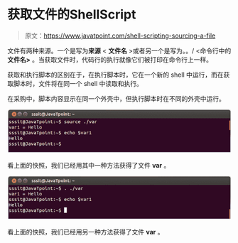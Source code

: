 # 获取文件的ShellScript

> 原文：<https://www.javatpoint.com/shell-scripting-sourcing-a-file>

文件有两种来源。一个是写为**来源** < **文件名** >或者另一个是写为。。/ <命令行中的**文件名>** 。当获取文件时，代码行的执行就像它们被打印在命令行上一样。

获取和执行脚本的区别在于，在执行脚本时，它在一个新的 shell 中运行，而在获取脚本时，文件将在同一个 shell 中读取和执行。

在采购中，脚本内容显示在同一个外壳中，但执行脚本时在不同的外壳中运行。

![Shell Scripting Sourcing a file 1](img/601a0c970c067e869090c015ed0df789.png)

看上面的快照，我们已经用其中一种方法获得了文件 **var** 。

![Shell Scripting Sourcing a file 2](img/8660d110981f0c4b2e5c6487f58fa76f.png)

看上面的快照，我们已经用另一种方法获得了文件 **var** 。